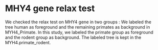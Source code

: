 # MHY4 gene relax test
 We checked the relax test on MHY4 gene in two groups : We labeled the tree human as foreground and the remaining primates as background in MYH4_Primate. In this study, we labeled the primate group as foreground and the rodent group as background. The labeled tree is kept in the MYH4.primate_rodent.
